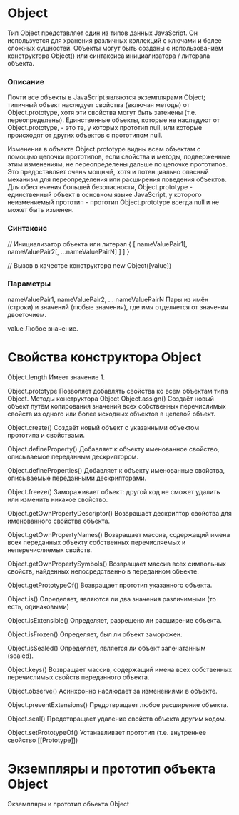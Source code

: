 # Object
Тип Object представляет один из типов данных JavaScript. Он используется для хранения различных коллекций с ключами и более сложных сущностей. Объекты могут быть созданы с использованием конструктора Object() или синтаксиса инициализатора / литерала объекта.
### Описание
Почти все объекты в JavaScript являются экземплярами Object; типичный объект наследует свойства (включая методы) от Object.prototype, хотя эти свойства могут быть затенены (т.е. переопределены). Единственные объекты, которые не наследуют от Object.prototype, - это те, у которых прототип null, или которые происходят от других объектов с прототипом null.

Изменения в объекте Object.prototype видны всем объектам с помощью цепочки прототипов, если свойства и методы, подверженные этим изменениям, не переопределены дальше по цепочке прототипов. Это предоставляет очень мощный, хотя и потенциально опасный механизм для переопределения или расширения поведения объектов. Для обеспечения большей безопасности, Object.prototype - единственный объект в основном языке JavaScript, у которого неизменяемый прототип - прототип Object.prototype всегда null и не может быть изменен.

### Синтаксис
// Инициализатор объекта или литерал
{ [ nameValuePair1[, nameValuePair2[, ...nameValuePairN] ] ] }

// Вызов в качестве конструктора
new Object([value])
### Параметры
nameValuePair1, nameValuePair2, ... nameValuePairN
Пары из имён (строки) и значений (любые значения), где имя отделяется от значения двоеточием.

value
Любое значение.

# Свойства конструктора Object
Object.length
Имеет значение 1.

Object.prototype
Позволяет добавлять свойства ко всем объектам типа Object.
Методы конструктора Object
Object.assign()
Создаёт новый объект путём копирования значений всех собственных перечислимых свойств из одного или более исходных объектов в целевой объект.

Object.create()
Создаёт новый объект с указанными объектом прототипа и свойствами.

Object.defineProperty()
Добавляет к объекту именованное свойство, описываемое переданным дескриптором.

Object.defineProperties()
Добавляет к объекту именованные свойства, описываемые переданными дескрипторами.

Object.freeze()
Замораживает объект: другой код не сможет удалить или изменить никакое свойство.

Object.getOwnPropertyDescriptor()
Возвращает дескриптор свойства для именованного свойства объекта.

Object.getOwnPropertyNames()
Возвращает массив, содержащий имена всех переданных объекту собственных перечисляемых и неперечисляемых свойств.

Object.getOwnPropertySymbols()
Возвращает массив всех символьных свойств, найденных непосредственно в переданном объекте.

Object.getPrototypeOf()
Возвращает прототип указанного объекта.

Object.is()
Определяет, являются ли два значения различимыми (то есть, одинаковыми)

Object.isExtensible()
Определяет, разрешено ли расширение объекта.

Object.isFrozen()
Определяет, был ли объект заморожен.

Object.isSealed()
Определяет, является ли объект запечатанным (sealed).

Object.keys()
Возвращает массив, содержащий имена всех собственных перечислимых свойств переданного объекта.

Object.observe()
Асинхронно наблюдает за изменениями в объекте.

Object.preventExtensions()
Предотвращает любое расширение объекта.

Object.seal()
Предотвращает удаление свойств объекта другим кодом.

Object.setPrototypeOf()
Устанавливает прототип (т.е. внутреннее свойство [[Prototype]])
# Экземпляры и прототип объекта Object
Экземпляры и прототип объекта Object

